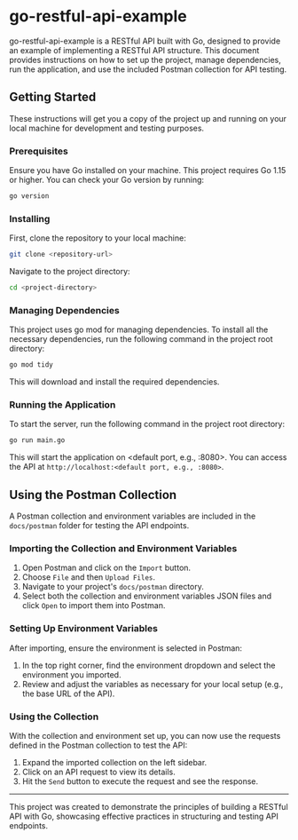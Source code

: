 # go-restful-api-example

go-restful-api-example is a RESTful API built with Go, designed to provide an example of implementing a RESTful API structure. This document provides instructions on how to set up the project, manage dependencies, run the application, and use the included Postman collection for API testing.

## Getting Started

These instructions will get you a copy of the project up and running on your local machine for development and testing purposes.

### Prerequisites

Ensure you have Go installed on your machine. This project requires Go 1.15 or higher. You can check your Go version by running:

```bash
go version
```

### Installing

First, clone the repository to your local machine:

```bash
git clone <repository-url>
```

Navigate to the project directory:

```bash
cd <project-directory>
```

### Managing Dependencies

This project uses go mod for managing dependencies. To install all the necessary dependencies, run the following command in the project root directory:

```bash
go mod tidy
```

This will download and install the required dependencies.

### Running the Application

To start the server, run the following command in the project root directory:

```bash
go run main.go
```

This will start the application on <default port, e.g., :8080>. You can access the API at `http://localhost:<default port, e.g., :8080>`.

## Using the Postman Collection

A Postman collection and environment variables are included in the `docs/postman` folder for testing the API endpoints.

### Importing the Collection and Environment Variables

1. Open Postman and click on the `Import` button.
2. Choose `File` and then `Upload Files`.
3. Navigate to your project's `docs/postman` directory.
4. Select both the collection and environment variables JSON files and click `Open` to import them into Postman.

### Setting Up Environment Variables

After importing, ensure the environment is selected in Postman:

1. In the top right corner, find the environment dropdown and select the environment you imported.
2. Review and adjust the variables as necessary for your local setup (e.g., the base URL of the API).

### Using the Collection

With the collection and environment set up, you can now use the requests defined in the Postman collection to test the API:

1. Expand the imported collection on the left sidebar.
2. Click on an API request to view its details.
3. Hit the `Send` button to execute the request and see the response.

---

This project was created to demonstrate the principles of building a RESTful API with Go, showcasing effective practices in structuring and testing API endpoints.
